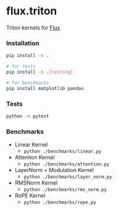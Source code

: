 # flux.triton
Triton kernels for [Flux](https://github.com/black-forest-labs/flux)

### Installation
```bash
pip install -e .

# for tests
pip install -e .[testing]

# for benchmarks
pip install matplotlib pandas
```

### Tests
```bash
python -m pytest
```

### Benchmarks
- Linear Kernel
  - `python ./benchmarks/linear.py`
- Attention Kernel
  - `python ./benchmarks/attention.py`
- LayerNorm + Modulation Kernel
  - `python ./benchmarks/layer_norm.py`
- RMSNorm Kernel
  - `python ./benchmarks/rms_norm.py`
- RoPE Kernel
  - `python ./benchmarks/rope.py`
